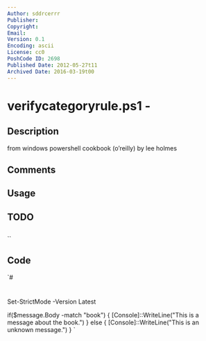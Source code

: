 ```yaml
---
Author: sddrcerrr
Publisher: 
Copyright: 
Email: 
Version: 0.1
Encoding: ascii
License: cc0
PoshCode ID: 2698
Published Date: 2012-05-27t11
Archived Date: 2016-03-19t00
---
```


# verifycategoryrule.ps1 - 

## Description

from windows powershell cookbook (o’reilly) by lee holmes

## Comments



## Usage



## TODO



## 

``

## Code

`#
 #
 
 Set-StrictMode -Version Latest
 
 if($message.Body -match "book")
 {
     [Console]::WriteLine("This is a message about the book.")
 }
 else
 {
     [Console]::WriteLine("This is an unknown message.")
 }
`

